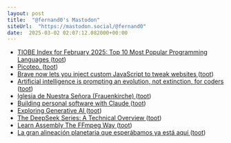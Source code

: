 ```yaml
---
layout: post
title:  "@fernand0's Mastodon"
siteUrl:  "https://mastodon.social/@fernand0"
date:  2025-03-02 02:07:12.082000+00:00
---
```

*  [TIOBE Index for February 2025: Top 10 Most Popular Programming Languages ](https://www.techrepublic.com/article/tiobe-index-language-rankings) ([toot](https://mastodon.social/@fernand0/114090392425581938))
*  [Picoteo. ](https://avecesunafoto.wordpress.com/2025/03/01/picoteo-2) ([toot](https://mastodon.social/@fernand0/114088625976619489))
*  [Brave now lets you inject custom JavaScript to tweak websites ](https://www.bleepingcomputer.com/news/software/brave-now-lets-you-inject-custom-javascript-to-tweak-websites) ([toot](https://mastodon.social/@fernand0/114088556387353982))
*  [Artificial intelligence is prompting an evolution, not extinction, for coders ](https://www.thestar.com.my/tech/tech-news/2025/02/21/artificial-intelligence-is-prompting-an-evolution-not-extinction-for-coder) ([toot](https://mastodon.social/@fernand0/114088417149306685))
*  [Iglesia de Nuestra Señora (Frauenkirche) ](https://www.flickr.com/photos/fernand0/54329880492) ([toot](https://mastodon.social/@fernand0/114088383716981222))
*  [Building personal software with Claude ](https://blog.nelhage.com/post/personal-software-with-claude) ([toot](https://mastodon.social/@fernand0/114088084489661406))
*  [Exploring Generative AI ](https://martinfowler.com/articles/exploring-gen-ai.html#memo-1) ([toot](https://mastodon.social/@fernand0/114087826124388175))
*  [The DeepSeek Series: A Technical Overview ](https://martinfowler.com/articles/deepseek-papers.htm) ([toot](https://mastodon.social/@fernand0/114087224761494652))
*  [Learn Assembly The FFmpeg Way ](https://hackaday.com/2025/02/23/learn-assembly-the-ffmpeg-way) ([toot](https://mastodon.social/@fernand0/114086969070296648))
*  [La gran alineación planetaria que esperábamos ya está aquí ](https://theconversation.com/la-gran-alineacion-planetaria-que-esperabamos-ya-esta-aqui-24687) ([toot](https://mastodon.social/@fernand0/114086767865396983))
